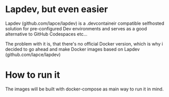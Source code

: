 # Lapdev, but even easier

Lapdev (github.com/lapce/lapdev) is a .devcontaineir compatible selfhosted solution for pre-configured Dev environments and serves as a good alternative to GitHub Codespaces etc...

The problem with it is, that there's no official Docker  version, which is why i decided to go ahead and make Docker images based on Lapdev (github.com/lapce/lapdev)


# How to run it

The images will be built with docker-compose as main way to run it in mind.